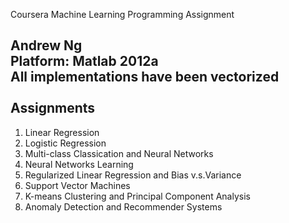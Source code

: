 <p>Coursera Machine Learning Programming Assignment</p>

Andrew Ng<br>
Platform: Matlab 2012a<br>
All implementations have been vectorized<br>
<br>
Assignments
-------
<ol>
  <li>Linear Regression</li>
  <li>Logistic Regression</li>
  <li>Multi-class Classication and Neural Networks</li>
  <li>Neural Networks Learning</li>
  <li>Regularized Linear Regression and Bias v.s.Variance</li>
  <li>Support Vector Machines</li>
  <li>K-means Clustering and Principal Component Analysis</li>
  <li>Anomaly Detection and Recommender Systems</li>
</ol>
